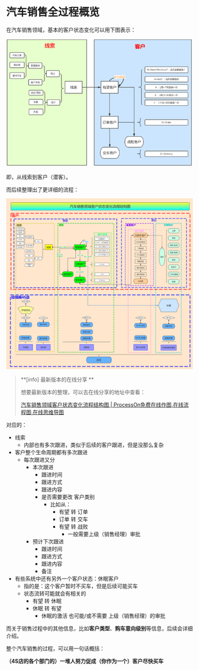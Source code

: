 # 汽车销售全过程概览

在汽车销售领域，基本的客户状态变化可以用下图表示：

![线索到客户](../assets/img/leads_to_customer.png)

即，从线索到客户（潜客）。

而后续整理出了更详细的流程：

![客户和4S店的完整流程](../assets/img/customer_and_4s_shop_full_process.png)

> **[info] 最新版本的在线分享 **
>
> 想要最新版本的整理，可以去在线分享的地址中查看：
>
> [汽车销售领域客户状态变化流程结构图 | ProcessOn免费在线作图,在线流程图,在线思维导图](https://www.processon.com/view/link/5a604c7ae4b0a447b9adda93)


对应的：
* 线索
    * 内部也有多次跟进，类似于后续的客户跟进，但是没那么复杂
* 客户整个生命周期都有多次跟进
    * 每次跟进又分
        * 本次跟进
            * 跟进时间
            * 跟进方式
            * 跟进内容
            * 是否需要更改 客户类别
                * 比如从：
                    * 有望 转 订单
                    * 订单 转 交车
                    * 有望 转 战败
                        * 一般需要上级（销售经理）审批
        * 预计下次跟进
            * 跟进时间
            * 跟进方式
            * 跟进内容
            * 备注
* 有些系统中还有另外一个客户状态：休眠客户
    * 指的是：这个客户暂时不买车，但是后续可能买车
    * 状态流转可能就会有相关的
        * 有望 转 休眠
        * 休眠 转 有望
            * 休眠的激活 也可能/或不需要 上级（销售经理）的审批

而关于销售过程中的其他信息，比如**客户类型**、**购车意向级别**等信息，后续会详细介绍。

整个汽车销售的过程，可以用一句话概括：

**（4S店的各个部门的）一堆人努力促成（你作为一个）客户尽快买车**
